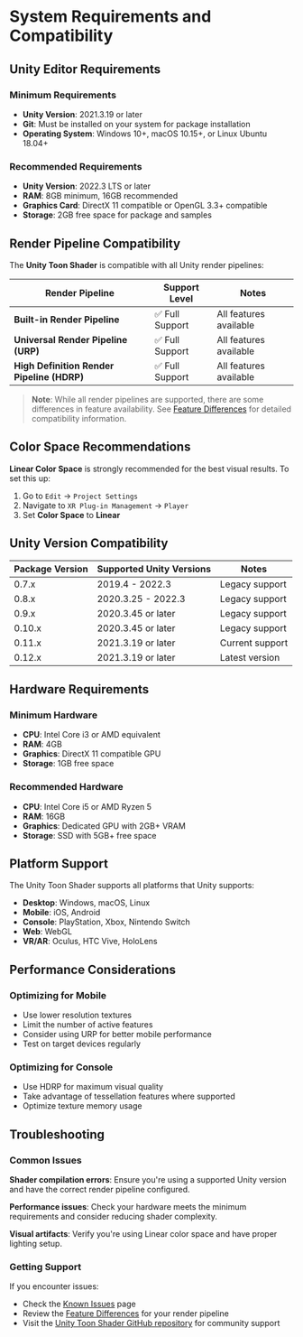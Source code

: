 # System Requirements and Compatibility

## Unity Editor Requirements

### Minimum Requirements
- **Unity Version**: 2021.3.19 or later
- **Git**: Must be installed on your system for package installation
- **Operating System**: Windows 10+, macOS 10.15+, or Linux Ubuntu 18.04+

### Recommended Requirements
- **Unity Version**: 2022.3 LTS or later
- **RAM**: 8GB minimum, 16GB recommended
- **Graphics Card**: DirectX 11 compatible or OpenGL 3.3+ compatible
- **Storage**: 2GB free space for package and samples

## Render Pipeline Compatibility

The **Unity Toon Shader** is compatible with all Unity render pipelines:

| Render Pipeline | Support Level | Notes |
|----------------|---------------|-------|
| **Built-in Render Pipeline** | ✅ Full Support | All features available |
| **Universal Render Pipeline (URP)** | ✅ Full Support | All features available |
| **High Definition Render Pipeline (HDRP)** | ✅ Full Support | All features available |

> **Note**: While all render pipelines are supported, there are some differences in feature availability. See [Feature Differences](FeatureModel_en.md) for detailed compatibility information.

## Color Space Recommendations

**Linear Color Space** is strongly recommended for the best visual results. To set this up:

1. Go to `Edit` → `Project Settings`
2. Navigate to `XR Plug-in Management` → `Player`
3. Set **Color Space** to **Linear**

## Unity Version Compatibility

| Package Version | Supported Unity Versions | Notes |
|-----------------|--------------------------|-------|
| 0.7.x           | 2019.4 - 2022.3          | Legacy support |
| 0.8.x           | 2020.3.25 - 2022.3       | Legacy support |
| 0.9.x           | 2020.3.45 or later       | Legacy support |
| 0.10.x          | 2020.3.45 or later       | Legacy support |
| 0.11.x          | 2021.3.19 or later       | Current support |
| 0.12.x          | 2021.3.19 or later       | Latest version |

## Hardware Requirements

### Minimum Hardware
- **CPU**: Intel Core i3 or AMD equivalent
- **RAM**: 4GB
- **Graphics**: DirectX 11 compatible GPU
- **Storage**: 1GB free space

### Recommended Hardware
- **CPU**: Intel Core i5 or AMD Ryzen 5
- **RAM**: 16GB
- **Graphics**: Dedicated GPU with 2GB+ VRAM
- **Storage**: SSD with 5GB+ free space

## Platform Support

The Unity Toon Shader supports all platforms that Unity supports:

- **Desktop**: Windows, macOS, Linux
- **Mobile**: iOS, Android
- **Console**: PlayStation, Xbox, Nintendo Switch
- **Web**: WebGL
- **VR/AR**: Oculus, HTC Vive, HoloLens

## Performance Considerations

### Optimizing for Mobile
- Use lower resolution textures
- Limit the number of active features
- Consider using URP for better mobile performance
- Test on target devices regularly

### Optimizing for Console
- Use HDRP for maximum visual quality
- Take advantage of tessellation features where supported
- Optimize texture memory usage

## Troubleshooting

### Common Issues

**Shader compilation errors**: Ensure you're using a supported Unity version and have the correct render pipeline configured.

**Performance issues**: Check your hardware meets the minimum requirements and consider reducing shader complexity.

**Visual artifacts**: Verify you're using Linear color space and have proper lighting setup.

### Getting Support

If you encounter issues:
- Check the [Known Issues](Known-issue.md) page
- Review the [Feature Differences](FeatureModel_en.md) for your render pipeline
- Visit the [Unity Toon Shader GitHub repository](https://github.com/sindharta/com.unity.toonshader) for community support
